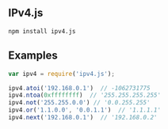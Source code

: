 IPv4.js
-------

```
npm install ipv4.js
```

Examples
--------

```js
var ipv4 = require('ipv4.js');
```

```js
ipv4.atoi('192.168.0.1')  // -1062731775
ipv4.ntoa(0xffffffff)  // '255.255.255.255'
ipv4.not('255.255.0.0') // '0.0.255.255'
ipv4.or('1.1.0.0', '0.0.1.1')  // '1.1.1.1'
ipv4.next('192.168.0.1')  // '192.168.0.2'
```
